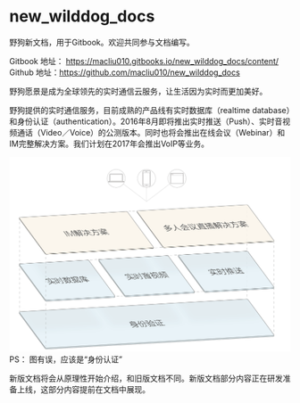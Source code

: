 # new_wilddog_docs

野狗新文档，用于Gitbook。欢迎共同参与文档编写。

Gitbook 地址：  https://macliu010.gitbooks.io/new_wilddog_docs/content/
Github 地址：https://github.com/macliu010/new_wilddog_docs

野狗愿景是成为全球领先的实时通信云服务，让生活因为实时而更加美好。

野狗提供的实时通信服务，目前成熟的产品线有实时数据库（realtime database）和身份认证（authentication）。2016年8月即将推出实时推送（Push）、实时音视频通话（Video／Voice）的公测版本。同时也将会推出在线会议（Webinar）和IM完整解决方案。我们计划在2017年会推出VoIP等业务。

![](images/roadmap.png)
           PS： 图有误，应该是“身份认证”


新版文档将会从原理性开始介绍，和旧版文档不同。新版文档部分内容正在研发准备上线，这部分内容提前在文档中展现。






